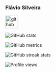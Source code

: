 ### Flávio Silveira

[<img src='https://cdn.jsdelivr.net/npm/simple-icons@3.0.1/icons/github.svg' alt='github' height='40'>](https://github.com/flaviosilveira)  

![GitHub stats](https://github-readme-stats.vercel.app/api?username=flaviosilveira&show_icons=true)  

![GitHub metrics]([https://metrics.lecoq.io/flaviosilveira](https://metrics.lecoq.io/insights/flaviosilveira))  

![GitHub streak stats](https://github-readme-streak-stats.herokuapp.com/?user=flaviosilveira)  

![Profile views](https://gpvc.arturio.dev/flaviosilveira)  
